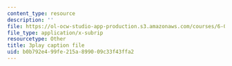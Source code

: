 ```yaml
---
content_type: resource
description: ''
file: https://ol-ocw-studio-app-production.s3.amazonaws.com/courses/6-046j-design-and-analysis-of-algorithms-spring-2015/b0b792e499fe215a899009c33f43ffa2_krZI60lKPek.srt
file_type: application/x-subrip
resourcetype: Other
title: 3play caption file
uid: b0b792e4-99fe-215a-8990-09c33f43ffa2
---
```

